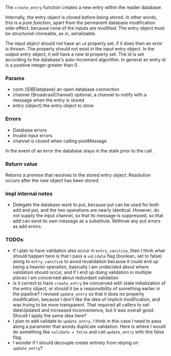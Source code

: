 The `create_entry` function creates a new entry within the reader database.

Internally, the entry object is cloned before being stored. In other words, this is a *pure function*, apart from the permanent database modification side-effect, because none of the inputs are modified. The entry object must be structured-cloneable, as in, serializable.

The input object should not have an `id` property set; if it does then an error is thrown. The property should not exist in the input entry object. In the output entry object, it will have a new id property set.  The id is set according to the database's auto-increment algorithm. In general an entry id is a positive integer greater than 0.

### Params

* conn {IDBDatabase} an open database connection
* channel {BroadcastChannel} optional, a channel to notify with a message when the entry is stored
* entry {object} the entry object to store

### Errors

* Database errors
* Invalid input errors
* channel is closed when calling postMessage

In the event of an error the database stays in the state prior to the call.

### Return value

Returns a promise that resolves to the stored entry object. Resolution occurs after the new object has been stored.

### Impl internal notes

* Delegate the database work to put, because put can be used for both add and put, and the two operations are nearly identical. However, do not supply the input channel, so that its message is suppressed, so that add can send its own message as a substitute. Rethrow any put errors as add errors.

### TODOs

* if I plan to have validation also occur in `entry_sanitize`, then I think what should happen here is that I pass a `validate` flag (boolean, set to false) along to `entry_sanitize` to avoid revalidation because it could end up being a heavier operation, basically I am undecided about where validation should occur, and if I end up doing validation in multiple places I am concerned about redundant validation
* is it correct to have `create_entry` be concerned with state initialization of the entry object, or should it be a responsibility of something earlier in the pipeline? I revised `update_entry` so that it does no property modification, because I don't like the idea of implicit modification, and was trying to be more transparent. That required all callers to set dateUpdated and increased inconvenience, but it was overall good. Should I apply the same idea here?
* I plan to add validate to `update_entry`. I think in this case I need to pass along a parameter that avoids duplicate validation. Here is where I would do something like `validate = false` and call `update_entry` with this false flag.
* I wonder if I should decouple create entirely from relying on `update_entry`?
